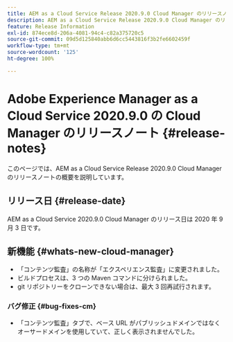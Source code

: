 ```yaml
---
title: AEM as a Cloud Service Release 2020.9.0 Cloud Manager のリリースノート
description: AEM as a Cloud Service Release 2020.9.0 Cloud Manager のリリースノート
feature: Release Information
exl-id: 874ece8d-206a-4081-94c4-c82a375720c5
source-git-commit: 09d5d125840abb6d6cc5443816f3b2fe6602459f
workflow-type: tm+mt
source-wordcount: '125'
ht-degree: 100%

---
```


# Adobe Experience Manager as a Cloud Service 2020.9.0 の Cloud Manager のリリースノート {#release-notes}

このページでは、AEM as a Cloud Service Release 2020.9.0 Cloud Manager のリリースノートの概要を説明しています。

## リリース日 {#release-date}

AEM as a Cloud Service 2020.9.0 Cloud Manager のリリース日は 2020 年 9 月 3 日です。

## 新機能 {#whats-new-cloud-manager}

* 「コンテンツ監査」の名称が「エクスペリエンス監査」に変更されました。
* ビルドプロセスは、3 つの Maven コマンドに分けられました。
* git リポジトリーをクローンできない場合は、最大 3 回再試行されます。

### バグ修正 {#bug-fixes-cm}

* 「コンテンツ監査」タブで、ベース URL がパブリッシュドメインではなくオーサードメインを使用していて、正しく表示されませんでした。
